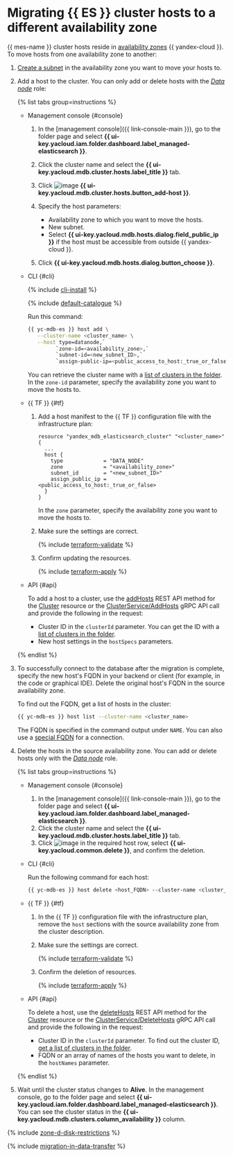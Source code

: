 # Migrating {{ ES }} cluster hosts to a different availability zone

{{ mes-name }} cluster hosts reside in [availability zones](../../overview/concepts/geo-scope.md) {{ yandex-cloud }}. To move hosts from one availability zone to another:

1. [Create a subnet](../../vpc/operations/subnet-create.md) in the availability zone you want to move your hosts to.
1. Add a host to the cluster. You can only add or delete hosts with the [_Data node_](../concepts/index.md) role:

   {% list tabs group=instructions %}

   - Management console {#console}

      1. In the [management console]({{ link-console-main }}), go to the folder page and select **{{ ui-key.yacloud.iam.folder.dashboard.label_managed-elasticsearch }}**.
      1. Click the cluster name and select the **{{ ui-key.yacloud.mdb.cluster.hosts.label_title }}** tab.
      1. Click ![image](../../_assets/console-icons/plus.svg) **{{ ui-key.yacloud.mdb.cluster.hosts.button_add-host }}**.
      1. Specify the host parameters:

         * Availability zone to which you want to move the hosts.
         * New subnet.
         * Select **{{ ui-key.yacloud.mdb.hosts.dialog.field_public_ip }}** if the host must be accessible from outside {{ yandex-cloud }}.

      1. Click **{{ ui-key.yacloud.mdb.hosts.dialog.button_choose }}**.

   - CLI {#cli}

      {% include [cli-install](../../_includes/cli-install.md) %}

      {% include [default-catalogue](../../_includes/default-catalogue.md) %}

      Run this command:

      ```bash
      {{ yc-mdb-es }} host add \
         --cluster-name <cluster_name> \
         --host type=datanode,`
               `zone-id=<availability_zone>,`
               `subnet-id=<new_subnet_ID>,`
               `assign-public-ip=<public_access_to_host:_true_or_false>
      ```

      You can retrieve the cluster name with a [list of clusters in the folder](cluster-list.md#list-clusters). In the `zone-id` parameter, specify the availability zone you want to move the hosts to.

   - {{ TF }} {#tf}

      1. Add a host manifest to the {{ TF }} configuration file with the infrastructure plan:

         ```hcl
         resource "yandex_mdb_elasticsearch_cluster" "<cluster_name>" {
           ...
           host {
             type             = "DATA_NODE"
             zone             = "<availability_zone>"
             subnet_id        = "<new_subnet_ID>"
             assign_public_ip = <public_access_to_host:_true_or_false>
           }
         }
         ```

         In the `zone` parameter, specify the availability zone you want to move the hosts to.

      1. Make sure the settings are correct.

         {% include [terraform-validate](../../_includes/mdb/terraform/validate.md) %}

      1. Confirm updating the resources.

         {% include [terraform-apply](../../_includes/mdb/terraform/apply.md) %}

   - API {#api}

      To add a host to a cluster, use the [addHosts](../api-ref/Cluster/addHosts.md) REST API method for the [Cluster](../api-ref/Cluster/index.md) resource or the [ClusterService/AddHosts](../api-ref/grpc/cluster_service.md#AddHosts) gRPC API call and provide the following in the request:

      * Cluster ID in the `clusterId` parameter. You can get the ID with a [list of clusters in the folder](cluster-list.md#list-clusters).
      * New host settings in the `hostSpecs` parameters.

   {% endlist %}

1. To successfully connect to the database after the migration is complete, specify the new host's FQDN in your backend or client (for example, in the code or graphical IDE). Delete the original host's FQDN in the source availability zone.

   To find out the FQDN, get a list of hosts in the cluster:

   ```bash
   {{ yc-mdb-es }} host list --cluster-name <cluster_name>
   ```

   The FQDN is specified in the command output under `NAME`. You can also use a [special FQDN](cluster-connect.md#automatic-host-selection) for a connection.

1. Delete the hosts in the source availability zone. You can add or delete hosts only with the [_Data node_](../concepts/index.md) role.

   {% list tabs group=instructions %}

   - Management console {#console}

      1. In the [management console]({{ link-console-main }}), go to the folder page and select **{{ ui-key.yacloud.iam.folder.dashboard.label_managed-elasticsearch }}**.
      1. Click the cluster name and select the **{{ ui-key.yacloud.mdb.cluster.hosts.label_title }}** tab.
      1. Click ![image](../../_assets/console-icons/ellipsis.svg) in the required host row, select **{{ ui-key.yacloud.common.delete }}**, and confirm the deletion.

   - CLI {#cli}

      Run the following command for each host:

      ```bash
      {{ yc-mdb-es }} host delete <host_FQDN> --cluster-name <cluster_name>
      ```

   - {{ TF }} {#tf}

      1. In the {{ TF }} configuration file with the infrastructure plan, remove the `host` sections with the source availability zone from the cluster description.
      1. Make sure the settings are correct.

         {% include [terraform-validate](../../_includes/mdb/terraform/validate.md) %}

      1. Confirm the deletion of resources.

         {% include [terraform-apply](../../_includes/mdb/terraform/apply.md) %}

   - API {#api}

      To delete a host, use the [deleteHosts](../api-ref/Cluster/deleteHosts.md) REST API method for the [Cluster](../api-ref/Cluster/index.md) resource or the [ClusterService/DeleteHosts](../api-ref/grpc/cluster_service.md#DeleteHosts) gRPC API call and provide the following in the request:

      * Cluster ID in the `clusterId` parameter. To find out the cluster ID, [get a list of clusters in the folder](cluster-list.md#list-clusters).
      * FQDN or an array of names of the hosts you want to delete, in the `hostNames` parameter.

   {% endlist %}

1. Wait until the cluster status changes to **Alive**. In the management console, go to the folder page and select **{{ ui-key.yacloud.iam.folder.dashboard.label_managed-elasticsearch }}**. You can see the cluster status in the **{{ ui-key.yacloud.mdb.clusters.column_availability }}** column.

{% include [zone-d-disk-restrictions](../../_includes/mdb/ru-central1-d-local-ssd.md) %}

{% include [migration-in-data-transfer](../../_includes/data-transfer/migration-in-data-transfer.md) %}
